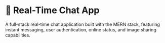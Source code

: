 # 💬 Real-Time Chat App
A full-stack real-time chat application built with the MERN stack, featuring instant messaging, user authentication, online status, and image sharing capabilities.
